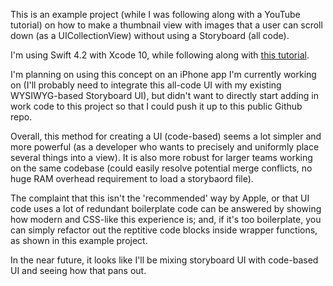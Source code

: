 This is an example project (while I was following along with a YouTube tutorial) on how to make a thumbnail view with images that a user can scroll down (as a UICollectionView) without using a Storyboard (all code).

I'm using Swift 4.2 with Xcode 10, while following along with [this tutorial](https://www.youtube.com/watch?v=3Xv1mJvwXok).

I'm planning on using this concept on an iPhone app I'm currently working on (I'll probably need to integrate this all-code UI with my existing WYSIWYG-based Storyboard UI), but didn't want to directly start adding in work code to this project so that I could push it up to this public Github repo.

Overall, this method for creating a UI (code-based) seems a lot simpler and more powerful (as a developer who wants to precisely and uniformly place several things into a view). It is also more robust for larger teams working on the same codebase (could easily resolve potential merge conflicts, no huge RAM overhead requirement to load a storybaord file).

The complaint that this isn't the 'recommended' way by Apple, or that UI code uses a lot of redundant boilerplate code can be answered by showing how modern and CSS-like this experience is; and, if it's too boilerplate, you can simply refactor out the reptitive code blocks inside wrapper functions, as shown in this example project.

In the near future, it looks like I'll be mixing storyboard UI with code-based UI and seeing how that pans out.
